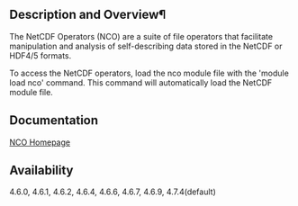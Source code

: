 ## Description and Overview¶
The NetCDF Operators (NCO) are a suite of file operators that facilitate
manipulation and analysis of self-describing data stored in the NetCDF or
HDF4/5 formats.

To access the NetCDF operators, load the nco module file with the 'module load
nco' command. This command will automatically load the NetCDF module file.

## Documentation

[NCO Homepage](http://nco.sourceforge.net/)

## Availability

4.6.0, 4.6.1, 4.6.2, 4.6.4, 4.6.6, 4.6.7, 4.6.9, 4.7.4(default)
